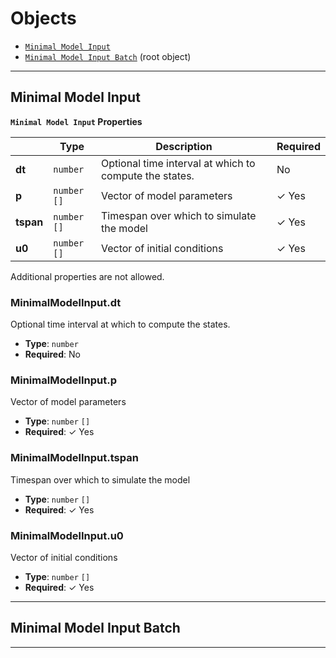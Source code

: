 # Objects
* [`Minimal Model Input`](#reference-minimalmodelinput)
* [`Minimal Model Input Batch`](#reference-minimalmodelinputbatch) (root object)


---------------------------------------
<a name="reference-minimalmodelinput"></a>
## Minimal Model Input

**`Minimal Model Input` Properties**

|   |Type|Description|Required|
|---|---|---|---|
|**dt**|`number`|Optional time interval at which to compute the states.|No|
|**p**|`number` `[]`|Vector of model parameters| &#10003; Yes|
|**tspan**|`number` `[]`|Timespan over which to simulate the model| &#10003; Yes|
|**u0**|`number` `[]`|Vector of initial conditions| &#10003; Yes|

Additional properties are not allowed.

### MinimalModelInput.dt

Optional time interval at which to compute the states.

* **Type**: `number`
* **Required**: No

### MinimalModelInput.p

Vector of model parameters

* **Type**: `number` `[]`
* **Required**:  &#10003; Yes

### MinimalModelInput.tspan

Timespan over which to simulate the model

* **Type**: `number` `[]`
* **Required**:  &#10003; Yes

### MinimalModelInput.u0

Vector of initial conditions

* **Type**: `number` `[]`
* **Required**:  &#10003; Yes




---------------------------------------
<a name="reference-minimalmodelinputbatch"></a>
## Minimal Model Input Batch



---------------------------------------
<a name="reference-"></a>
## 

